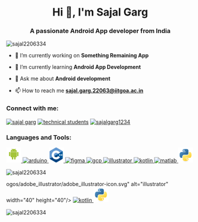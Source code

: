 <h1 align="center">Hi 👋, I'm Sajal Garg</h1>
<h3 align="center">A passionate Android App developer from India</h3>

<p align="left"> <img src="https://komarev.com/ghpvc/?username=sajal2206334&label=Profile%20views&color=0e75b6&style=flat" alt="sajal2206334" /> </p>

- 🔭 I’m currently working on **Something Remaining App**

- 🌱 I’m currently learning **Android App Development**

- 💬 Ask me about **Android development**

- 📫 How to reach me **sajal.garg.22063@iitgoa.ac.in**

<h3 align="left">Connect with me:</h3>
<p align="left">
<a href="https://linkedin.com/in/sajal garg" target="blank"><img align="center" src="https://raw.githubusercontent.com/rahuldkjain/github-profile-readme-generator/master/src/images/icons/Social/linked-in-alt.svg" alt="sajal garg" height="30" width="40" /></a>
<a href="https://www.youtube.com/c/technical students" target="blank"><img align="center" src="https://raw.githubusercontent.com/rahuldkjain/github-profile-readme-generator/master/src/images/icons/Social/youtube.svg" alt="technical students" height="30" width="40" /></a>
<a href="https://www.codechef.com/users/sajalgarg1234" target="blank"><img align="center" src="https://cdn.jsdelivr.net/npm/simple-icons@3.1.0/icons/codechef.svg" alt="sajalgarg1234" height="30" width="40" /></a>
</p>

<h3 align="left">Languages and Tools:</h3>
<p align="left"> <a href="https://developer.android.com" target="_blank" rel="noreferrer"> <img src="https://raw.githubusercontent.com/devicons/devicon/master/icons/android/android-original-wordmark.svg" alt="android" width="40" height="40"/> </a> <a href="https://www.arduino.cc/" target="_blank" rel="noreferrer"> <img src="https://cdn.worldvectorlogo.com/logos/arduino-1.svg" alt="arduino" width="40" height="40"/> </a> <a href="https://www.w3schools.com/cpp/" target="_blank" rel="noreferrer"> <img src="https://raw.githubusercontent.com/devicons/devicon/master/icons/cplusplus/cplusplus-original.svg" alt="cplusplus" width="40" height="40"/> </a> <a href="https://www.figma.com/" target="_blank" rel="noreferrer"> <img src="https://www.vectorlogo.zone/logos/figma/figma-icon.svg" alt="figma" width="40" height="40"/> </a> <a href="https://cloud.google.com" target="_blank" rel="noreferrer"> <img src="https://www.vectorlogo.zone/logos/google_cloud/google_cloud-icon.svg" alt="gcp" width="40" height="40"/> </a> <a href="https://www.adobe.com/in/products/illustrator.html" target="_blank" rel="noreferrer"> <img src="https://www.vectorlogo.zone/logos/adobe_illustrator/adobe_illustrator-icon.svg" alt="illustrator" width="40" height="40"/> </a> <a href="https://kotlinlang.org" target="_blank" rel="noreferrer"> <img src="https://www.vectorlogo.zone/logos/kotlinlang/kotlinlang-icon.svg" alt="kotlin" width="40" height="40"/> </a> <a href="https://www.mathworks.com/" target="_blank" rel="noreferrer"> <img src="https://upload.wikimedia.org/wikipedia/commons/2/21/Matlab_Logo.png" alt="matlab" width="40" height="40"/> </a> <a href="https://www.python.org" target="_blank" rel="noreferrer"> <img src="https://raw.githubusercontent.com/devicons/devicon/master/icons/python/python-original.svg" alt="python" width="40" height="40"/> </a> </p>

<p><img align="center" src="https://github-readme-stats.vercel.app/api/top-langs?username=sajal2206334&show_icons=true&locale=en&layout=compact" alt="sajal2206334" /></p>ogos/adobe_illustrator/adobe_illustrator-icon.svg" alt="illustrator" width="40" height="40"/> </a> <a href="https://kotlinlang.org" target="_blank" rel="noreferrer"> <img src="https://www.vectorlogo.zone/logos/kotlinlang/kotlinlang-icon.svg" alt="kotlin" width="40" height="40"/> </a> <a href="https://www.python.org" target="_blank" rel="noreferrer"> <img src="https://raw.githubusercontent.com/devicons/devicon/master/icons/python/python-original.svg" alt="python" width="40" height="40"/> </a> </p>

<p><img align="center" src="https://github-readme-stats.vercel.app/api/top-langs?username=sajal2206334&show_icons=true&locale=en&layout=compact" alt="sajal2206334" /></p>
